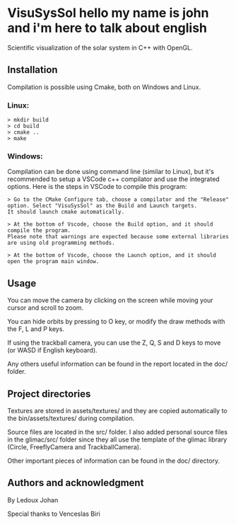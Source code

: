 # **VisuSysSol** hello my name is john and i'm here to talk about english
Scientific visualization of the solar system in C++ with OpenGL.

## **Installation**
Compilation is possible using Cmake, both on Windows and Linux.

### Linux:
```
> mkdir build
> cd build
> cmake ..
> make
```

### Windows:
Compilation can be done using command line (similar to Linux), but it's recommended to setup a VSCode c++ compilator and use the integrated options. Here is the steps in VSCode to compile this program:
```
> Go to the CMake Configure tab, choose a compilator and the "Release" option. Select "VisuSysSol" as the Build and Launch targets.
It should launch cmake automatically.

> At the bottom of Vscode, choose the Build option, and it should compile the program.
Please note that warnings are expected because some external libraries are using old programming methods.

> At the bottom of Vscode, choose the Launch option, and it should open the program main window.
```

## **Usage**
You can move the camera by clicking on the screen while moving your cursor and scroll to zoom.

You can hide orbits by pressing to O key, or modify the draw methods with the F, L and P keys.

If using the trackball camera, you can use the Z, Q, S and D keys to move (or WASD if English keyboard).

Any others useful information can be found in the report located in the doc/ folder.

## **Project directories**
Textures are stored in assets/textures/ and they are copied automatically to the bin/assets/textures/ during compilation.

Source files are located in the src/ folder. I also added personal source files in the glimac/src/ folder since they all use the template of the glimac library (Circle, FreeflyCamera and TrackballCamera).

Other important pieces of information can be found in the doc/ directory.

## **Authors and acknowledgment**
By Ledoux Johan

Special thanks to Venceslas Biri
